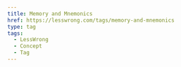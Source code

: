 ```yaml
---
title: Memory and Mnemonics
href: https://lesswrong.com/tags/memory-and-mnemonics
type: tag
tags:
  - LessWrong
  - Concept
  - Tag
---
```


